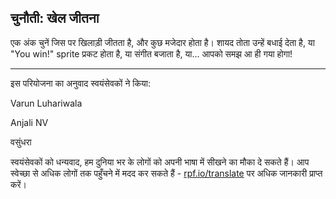 ## चुनौती: खेल जीतना

एक अंक चुनें जिस पर खिलाड़ी जीतता है, और कुछ मजेदार होता है। शायद तोता उन्हें बधाई देता है, या "You win!" sprite प्रकट होता है, या संगीत बजाता है, या... आपको समझ आ ही गया होगा!


***
इस परियोजना का अनुवाद स्वयंसेवकों ने किया:

Varun Luhariwala

Anjali NV

वसुंधरा

स्वयंसेवकों को धन्यवाद, हम दुनिया भर के लोगों को अपनी भाषा में सीखने का मौका दे सकते हैं। आप स्वेच्छा से अधिक लोगों तक पहुँचने में मदद कर सकते हैं - [rpf.io/translate](https://rpf.io/translate) पर अधिक जानकारी प्राप्त करें।
